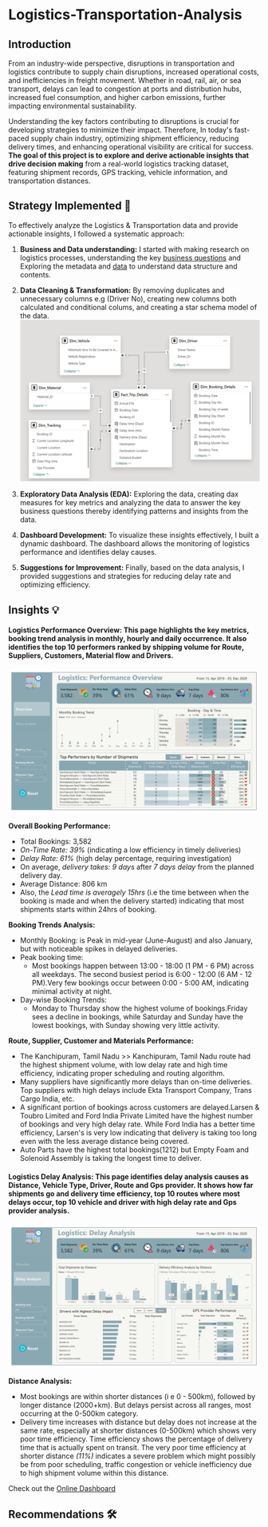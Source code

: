 # Logistics-Transportation-Analysis

## Introduction 
From an industry-wide perspective, disruptions in transportation and logistics contribute to supply chain disruptions, increased operational costs, and inefficiencies in freight movement. Whether in road, rail, air, or sea transport, delays can lead to congestion at ports and distribution hubs, increased fuel consumption, and higher carbon emissions, further impacting environmental sustainability.

Understanding the key factors contributing to disruptions is crucial for developing strategies to minimize their impact. Therefore, In today's fast-paced supply chain industry, optimizing shipment efficiency, reducing delivery times, and enhancing operational visibility are critical for success. **The goal of this project is to explore and derive actionable insights that drive decision making** from a real-world logistics tracking dataset, featuring shipment records, GPS tracking, vehicle information, and transportation distances.

## Strategy Implemented 🎯 

To effectively analyze the Logistics & Transportation data and provide actionable insights, I followed a systematic approach:
   1. **Business and Data understanding:** I started with making research on logistics processes, understanding the key [business questions](https://github.com/Ben-Joan/Logistics-Transportation-Analysis/blob/main/Intro%20%26%20Brief_Challenge%2024_English.docx) and Exploring the metadata and [data](https://github.com/Ben-Joan/Logistics-Transportation-Analysis/blob/main/Transportation%20%26%20Logistics%20Tracking%20Dataset.xlsx) to understand data structure and contents.
 
   2. **Data Cleaning & Transformation:** By removing duplicates and unnecessary columns e.g (Driver No), creating new columns both calculated and conditional colums, and creating a star schema model of the data. ![Image](https://github.com/Ben-Joan/Logistics-Transportation-Analysis/blob/main/ERD.PNG)

   3. **Exploratory Data Analysis (EDA):** Exploring the data, creating dax measures for key metrics and analyzing the data to answer the key business questions thereby identifying patterns and insights from the data.

   4. **Dashboard Development:** To visualize these insights effectively, I built a dynamic dashboard. The dashboard allows the monitoring of logistics performance and identifies delay causes.

   5. **Suggestions for Improvement:** Finally, based on the data analysis, I provided suggestions and strategies for reducing delay rate and optimizing efficiency.


## Insights 💡

#### Logistics Performance Overview: This page highlights the key metrics, booking trend analysis in monthly, hourly and daily occurrence. It also identifies the top 10 performers ranked by shipping volume for Route, Suppliers, Customers, Material flow and Drivers.

![Image](https://github.com/Ben-Joan/Logistics-Transportation-Analysis/blob/main/Logistics%20%26%20Transport%20Tracking_page-0001.jpg)

**Overall Booking Performance:**
 - Total Bookings: 3,582
 - *On-Time Rate: 39%* (indicating a low efficiency in timely deliveries)
 - *Delay Rate: 61%* (high delay percentage, requiring investigation)
 - On average, *delivery takes: 9 days* after *7 days delay* from the planned delivery day.
 - Average Distance: 806 km
 - Also, the *Lead time is averagely 15hrs* (i.e the time between when the booking is made and when the delivery started) indicating that most shipments starts within 24hrs of booking. 

**Booking Trends Analysis:**
 - Monthly Booking: is Peak in mid-year (June-August) and also January, but with noticeable spikes in delayed deliveries.
 - Peak booking time: 
   - Most bookings happen between 13:00 - 18:00 (1 PM - 6 PM) across all weekdays. The second busiest period is 6:00 - 12:00 (6 AM - 12 PM).Very few bookings occur between 0:00 - 5:00 AM, indicating minimal activity at night.
 - Day-wise Booking Trends:
   - Monday to Thursday show the highest volume of bookings.Friday sees a decline in bookings,
while Saturday and Sunday have the lowest bookings, with Sunday showing very little activity.

**Route, Supplier, Customer and Materials Performance:**
 - The Kanchipuram, Tamil Nadu >> Kanchipuram, Tamil Nadu route had the highest shipment volume, with low delay rate and high time efficiency, indicating proper scheduling and routing algorithm.
 - Many suppliers have significantly more delays than on-time deliveries. Top suppliers with high delays include Ekta Transport Company, Trans Cargo India, etc.
 - A significant portion of bookings across customers are delayed.Larsen & Toubro Limited and Ford India Private Limited have the highest number of bookings and very high delay rate. While Ford India has a better time efficiency, Larsen's is very low indicating that delivery is taking too long even with the less average distance being covered.
 - Auto Parts have the highest total bookings(1212) but Empty Foam and Solenoid Assembly is taking the longest time to deliver.


#### Logistics Delay Analysis: This page identifies delay analysis causes as Distance, Vehicle Type, Driver, Route and Gps provider. It shows how far shipments go and delivery time efficiency, top 10 routes where most delays occur, top 10 vehicle and driver with high delay rate and Gps provider analysis.

![Image](https://github.com/Ben-Joan/Logistics-Transportation-Analysis/blob/main/Logistics%20%26%20Transport%20Tracking_page-0002.jpg)

**Distance Analysis:**
 - Most bookings are within shorter distances (i e 0 - 500km), followed by longer distance (2000+km). But delays persist across all ranges, most occurring at the 0-500km category.
 - Delivery time increases with distance but delay does not increase at the same rate, especially at shorter distances (0-500km) which shows very poor time efficiency. Time efficiency shows the percentage of delivery time that is actually spent on transit. The very poor time efficiency at shorter distance *(11%)* indicates a severe problem which might possibly be from poor scheduling, traffic congestion or vehicle inefficiency due to high shipment volume within this distance.

Check out the [Online Dashboard](https://app.powerbi.com/view?r=eyJrIjoiNmQxZTk1OGQtZjMzMi00YzgyLWI4YWYtMWM0MzI2NzhkYjUxIiwidCI6IjczMDc4ZWNkLWYzM2UtNDQxYy05ODYyLWVhZDdjNjFhNGU4MiJ9)


## Recommendations 🛠️
